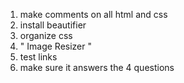1. make comments on all html and css
2. install beautifier
3. organize css
4. " Image Resizer "
5. test links
6. make sure it answers the 4 questions
